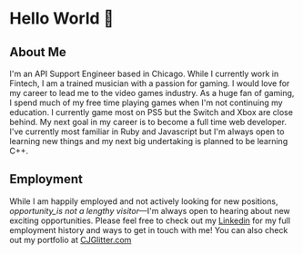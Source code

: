 # Hello World 🤪

## About Me
I'm an API Support Engineer based in Chicago. While I currently work in Fintech, I am a trained musician with a passion for gaming. I would love for my career to lead me to the video games industry.
As a huge fan of gaming, I spend much of my free time playing games when I'm not continuing my education. I currently game most on PS5 but the Switch and Xbox are close behind.
My next goal in my career is to become a full time web developer. I've currently most familiar in Ruby and Javascript but I'm always open to learning new things and my next big undertaking is planned to be learning C++.

## Employment
While I am happily employed and not actively looking for new positions, _opportunity_is not a lengthy visitor_—I'm always open to hearing about new exciting opportunities. Please feel free to check out my [Linkedin](https://www.linkedin.com/in/cory-davis-026076115/) for my full employment history and ways to get in touch with me! You can also check out my portfolio at [CJGlitter.com](https://cjglitter.com)

<!--
**CJGlitter/CJGlitter** is a ✨ _special_ ✨ repository because its `README.md` (this file) appears on your GitHub profile.

Here are some ideas to get you started:

- 🔭 I’m currently working on ...
- 🌱 I’m currently learning ...
- 👯 I’m looking to collaborate on ...
- 🤔 I’m looking for help with ...
- 💬 Ask me about ...
- 📫 How to reach me: ...
- 😄 Pronouns: ...
- ⚡ Fun fact: ...
-->
